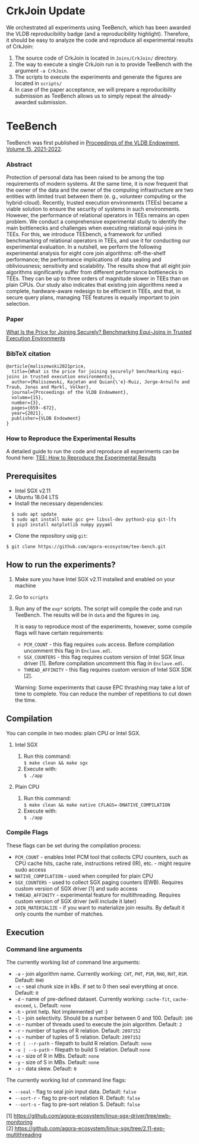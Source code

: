 # CrkJoin Update

We orchestrated all experiments using TeeBench, which has been awarded the VLDB reproducibility badge (and a reproducibility highlight).
Therefore, it should be easy to analyze the code and reproduce all experimental results of CrkJoin:
1. The source code of CrkJoin is located in `Joins/CrkJoin/` directory.
2. The way to execute a single CrkJoin run is to provide TeeBench with the argument ` -a CrkJoin `.
3. The scripts to execute the experiments and generate the figures are located in `scripts/`
4. In case of the paper acceptance, we will prepare a reproducibility submission as TeeBench allows us to simply repeat the already-awarded submission.


# TeeBench

TeeBench was first published in [Proceedings of the VLDB Endowment, Volume 15, 2021-2022](https://vldb.org/pvldb/vol15-volume-info/).

### Abstract
Protection of personal data has been raised to be among the top requirements of modern systems. At the same time, it is now frequent that the owner of the data and the owner of the computing infrastructure are two entities with limited trust between them (e. g., volunteer computing or the hybrid-cloud). Recently, trusted execution environments (TEEs) became a viable solution to ensure the security of systems in such environments. However, the performance of relational operators in TEEs remains an open problem. We conduct a comprehensive experimental study to identify the main bottlenecks and challenges when executing relational equi-joins in TEEs. For this, we introduce TEEbench, a framework for unified benchmarking of relational operators in TEEs, and use it for conducting our experimental evaluation. In a nutshell, we perform the following experimental analysis for eight core join algorithms: off-the-shelf performance; the performance implications of data sealing and obliviousness; sensitivity and scalability. The results show that all eight join algorithms significantly suffer from different performance bottlenecks in TEEs. They can be up to three orders of magnitude slower in TEEs than on plain CPUs. Our study also indicates that existing join algorithms need a complete, hardware-aware redesign to be efficient in TEEs, and that, in secure query plans, managing TEE features is equally important to join selection.

### Paper
[What Is the Price for Joining Securely? Benchmarking Equi-Joins in Trusted Execution Environments](https://github.com/agora-ecosystem/tee-bench/blob/master/paper/What_Is_the_Price_for_Joining_Securely_Benchmarking_Equi-Joins_in_Trusted_Execution_Environments.pdf)
### BibTeX citation
```
@article{maliszewski2021price,
  title={What is the price for joining securely? benchmarking equi-joins in trusted execution environments},
  author={Maliszewski, Kajetan and Quian{\'e}-Ruiz, Jorge-Arnulfo and Traub, Jonas and Markl, Volker},
  journal={Proceedings of the VLDB Endowment},
  volume={15},
  number={3},
  pages={659--672},
  year={2021},
  publisher={VLDB Endowment}
}

```

### How to Reproduce the Experimental Results
A detailed guide to run the code and reproduce all experiments can be found here: [TEE: How to Reproduce the Experimental Results](https://github.com/agora-ecosystem/tee-bench/blob/master/paper/TEEBench_How_to_Reproduce_the_Experimental_Results.pdf)

## Prerequisites 
* Intel SGX v2.11 
* Ubuntu 18.04 LTS
*  Install the necessary dependencies:
```
  $ sudo apt update
  $ sudo apt install make gcc g++ libssl-dev python3-pip git-lfs  
  $ pip3 install matplotlib numpy pyyaml
```  
* Clone the repository usig `git`:
```
$ git clone https://github.com/agora-ecosystem/tee-bench.git
```

## How to run the experiments?
1. Make sure you have Intel SGX v2.11 installed and enabled on your machine
2. Go to `scripts`
3. Run any of the `exp*` scripts. The script will compile the code and run TeeBench. The results will be in `data` and the figures in `img`.
   
   It is easy to reproduce most of the experiments, however, some compile flags will have certain requirements:
   * `PCM_COUNT` - this flag requires `sudo` access. Before compilation uncomment this flag in `Enclave.edl`.
   * `SGX_COUNTERS` - this flag requires custom version of Intel SGX linux driver [1]. Before compilation uncomment this flag in `Enclave.edl`.
   * `THREAD_AFFINITY` - this flag requires custom version of Intel SGX SDK [2].
   
   Warning: Some experiments that cause EPC thrashing may take a lot of time to complete. 
   You can reduce the number of repetitions to cut down the time.
   
## Compilation
You can compile in two modes: plain CPU or Intel SGX.

1. Intel SGX
 
   1. Run this command:  
   ` $ make clean && make sgx `
   2. Execute with:  
   ` $ ./app `
   
2. Plain CPU  
   
    1. Run this command:  
    ` $ make clean && make native CFLAGS=-DNATIVE_COMPILATION `  
    2. Execute with:  
    ` $ ./app `

### Compile Flags
These flags can be set during the compilation process:  
* `PCM_COUNT` - enables Intel PCM tool that collects CPU counters, such as CPU cache hits, cache rate, instructions retired (IR), etc. - might require sudo access
* `NATIVE_COMPILATION` - used when compiled for plain CPU
* `SGX_COUNTERS` - used to collect SGX paging counters (EWB). Requires custom version of SGX driver [1] and sudo access
* `THREAD_AFFINITY` - experimental feature for multithreading. Requires custom version of SGX driver (will include it later)
* `JOIN_MATERIALIZE` - if you want to materialize join results. By default it only counts the number of matches.

## Execution
### Command line arguments
The currently working list of command line arguments:
* `-a` - join algorithm name. Currently working: `CHT`, `PHT`, `PSM`, `RHO`, `RHT`, `RSM`. Default: `RHO`
* `-c` - seal chunk size in kBs. if set to 0 then seal everything at once. Default: `0`
* `-d` - name of pre-defined dataset. Currently working: `cache-fit`, `cache-exceed`, `L`. Default: `none`
* `-h` - print help. Not implemented yet :)
* `-l` - join selectivity. Should be a number between 0 and 100. Default: `100`
* `-n` - number of threads used to execute the join algorithm. Default: `2`
* `-r` - number of tuples of R relation. Default: `2097152`
* `-s` - number of tuples of S relation. Default: `2097152`
* `-t | --r-path` - filepath to build R relation. Default: `none`
* `-u | --s-path` - filepath to build S relation. Default `none`
* `-x` - size of R in MBs. Default: `none`
* `-y` - size of S in MBs. Default: `none`
* `-z` - data skew. Default: `0`

The currently working list of command line flags:
* `--seal` - flag to seal join input data. Default: `false`
* `--sort-r` - flag to pre-sort relation R. Default: `false`
* `--sort-s` - flag to pre-sort relation S. Default: `false`

[1] https://github.com/agora-ecosystem/linux-sgx-driver/tree/ewb-monitoring  
[2] https://github.com/agora-ecosystem/linux-sgx/tree/2.11-exp-multithreading
